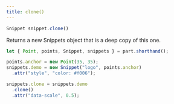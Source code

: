 ```yaml
---
title: clone()
---
```


```js
Snippet snippet.clone()
```

Returns a new Snippets object that is a deep copy of this one.

<Example
  part="snippet_clone"
  caption="An example of the Snippet.clone() method"
/>

```js
let { Point, points, Snippet, snippets } = part.shorthand();

points.anchor = new Point(35, 35);
snippets.demo = new Snippet("logo", points.anchor)
  .attr("style", "color: #f006");

snippets.clone = snippets.demo
  .clone()
  .attr("data-scale", 0.5);
```
